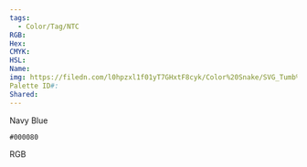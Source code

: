 ```yaml
---
tags:
  - Color/Tag/NTC
RGB: 
Hex: 
CMYK: 
HSL: 
Name: 
img: https://filedn.com/l0hpzxl1f01yT7GHxtF8cyk/Color%20Snake/SVG_Tumb%20Mass%20No%20Name/000080.svg
Palette ID#: 
Shared:
---
```

Navy Blue
```palette
#000080
```
RGB
